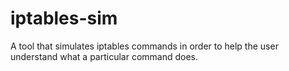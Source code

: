 # iptables-sim
A tool that simulates iptables commands in order to help the user understand what a particular command does.
